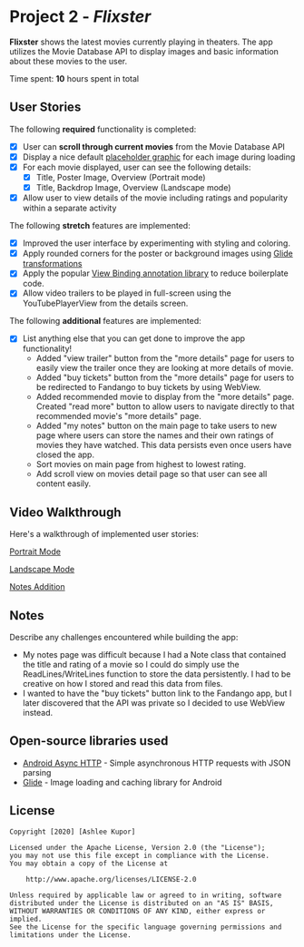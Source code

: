 # Project 2 - *Flixster*

**Flixster** shows the latest movies currently playing in theaters. The app utilizes the Movie Database API to display images and basic information about these movies to the user.

Time spent: **10** hours spent in total

## User Stories

The following **required** functionality is completed:

* [x] User can **scroll through current movies** from the Movie Database API
* [x] Display a nice default [placeholder graphic](https://guides.codepath.org/android/Displaying-Images-with-the-Glide-Library#advanced-usage) for each image during loading
* [x] For each movie displayed, user can see the following details:
  * [x] Title, Poster Image, Overview (Portrait mode)
  * [x] Title, Backdrop Image, Overview (Landscape mode)
* [x] Allow user to view details of the movie including ratings and popularity within a separate activity

The following **stretch** features are implemented:

* [x] Improved the user interface by experimenting with styling and coloring.
* [x] Apply rounded corners for the poster or background images using [Glide transformations](https://guides.codepath.org/android/Displaying-Images-with-the-Glide-Library#transformations)
* [x] Apply the popular [View Binding annotation library](http://guides.codepath.org/android/Reducing-View-Boilerplate-with-ViewBinding) to reduce boilerplate code.
* [x] Allow video trailers to be played in full-screen using the YouTubePlayerView from the details screen.

The following **additional** features are implemented:

* [x] List anything else that you can get done to improve the app functionality!
  *  Added "view trailer" button from the "more details" page for users to easily view the trailer once they are looking at more details of movie.
  *  Added "buy tickets" button from the "more details" page for users to be redirected to Fandango to buy tickets by using WebView.
  *  Added recommended movie to display from the "more details" page. Created "read more" button to allow users to navigate directly to that recommended movie's "more details" page.
  *  Added "my notes" button on the main page to take users to new page where users can store the names and their own ratings of movies they have watched. This data persists even once users have closed the app.
  *  Sort movies on main page from highest to lowest rating.
  *  Add scroll view on movies detail page so that user can see all content easily.

## Video Walkthrough

Here's a walkthrough of implemented user stories:

[Portrait Mode](https://imgur.com/204UxDf)

[Landscape Mode](https://imgur.com/iAmDWfx)

[Notes Addition](https://imgur.com/QzxL4XG)

## Notes

Describe any challenges encountered while building the app:
* My notes page was difficult because I had a Note class that contained the title and rating of a movie so I could do simply use the ReadLines/WriteLines function to store the data persistently. I had to be creative on how I stored and read this data from files.
* I wanted to have the "buy tickets" button link to the Fandango app, but I later discovered that the API was private so I decided to use WebView instead.

## Open-source libraries used

- [Android Async HTTP](https://github.com/loopj/android-async-http) - Simple asynchronous HTTP requests with JSON parsing
- [Glide](https://github.com/bumptech/glide) - Image loading and caching library for Android

## License

    Copyright [2020] [Ashlee Kupor]

    Licensed under the Apache License, Version 2.0 (the "License");
    you may not use this file except in compliance with the License.
    You may obtain a copy of the License at

        http://www.apache.org/licenses/LICENSE-2.0

    Unless required by applicable law or agreed to in writing, software
    distributed under the License is distributed on an "AS IS" BASIS,
    WITHOUT WARRANTIES OR CONDITIONS OF ANY KIND, either express or implied.
    See the License for the specific language governing permissions and
    limitations under the License.
